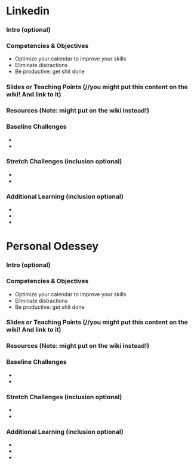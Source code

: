 # Linkedin


### Intro (optional)

### Competencies & Objectives
* Optimize your calendar to improve your skills
* Eliminate distractions
* Be productive: get shit done

### Slides or Teaching Points (//you might put this content on the wiki! And link to it)

### Resources (Note: might put on the wiki instead!)

### Baseline Challenges
* 
*

### Stretch Challenges (inclusion optional)
* 
*

### Additional Learning (inclusion optional)
* 
*
*


# Personal Odessey


### Intro (optional)

### Competencies & Objectives
* Optimize your calendar to improve your skills
* Eliminate distractions
* Be productive: get shit done

### Slides or Teaching Points (//you might put this content on the wiki! And link to it)

### Resources (Note: might put on the wiki instead!)

### Baseline Challenges
* 
*

### Stretch Challenges (inclusion optional)
* 
*

### Additional Learning (inclusion optional)
* 
*
*
